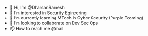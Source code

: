 - 👋 Hi, I’m @DharsanRamesh
- 👀 I’m interested in Security Egineering
- 🌱 I’m currently learning MTech in Cyber Security (Purple Teaming)
- 💞️ I’m looking to collaborate on Dev Sec Ops
- 📫 How to reach me @mail

<!---
DharsanRamesh/DharsanRamesh is a ✨ special ✨ repository because its `README.md` (this file) appears on your GitHub profile.
You can click the Preview link to take a look at your changes.
--->

